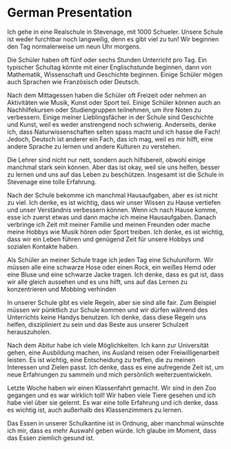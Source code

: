 # German Presentation

Ich gehe in eine Realschule in Stevenage, mit 1000 Schueler. Unsere Schule ist weder furchtbar noch langweilig, denn es gibt viel zu tun! Wir beginnen den Tag normalerweise um neun Uhr morgens.

Die Schüler haben oft fünf oder sechs Stunden Unterricht pro Tag. Ein typischer Schultag könnte mit einer Englischstunde beginnen, dann von Mathematik, Wissenschaft und Geschichte beginnen. Einige Schüler mögen auch Sprachen wie Französisch oder Deutsch.

Nach dem Mittagessen haben die Schüler oft Freizeit oder nehmen an Aktivitäten wie Musik, Kunst oder Sport teil. Einige Schüler können auch an Nachhilfekursen oder Studiengruppen teilnehmen, um ihre Noten zu verbessern. Einige meiner Lieblingsfächer in der Schule sind Geschichte und Kunst, weil es weder anstrengend noch schwierig. Anderseits, denke ich, dass Naturwissenschaften selten spass macht und ich hasse die Fach! Jedoch, Deutsch ist anderer ein Fach, das ich mag, weil es mir hilft, eine andere Sprache zu lernen und andere Kulturen zu verstehen.

Die Lehrer sind nicht nur nett, sondern auch hilfsbereit, obwohl einige manchmal stark sein können. Aber das ist okay, weil sie uns helfen, besser zu lernen und uns auf das Leben zu beschützen. Insgesamt ist die Schule in Stevenage eine tolle Erfahrung.

Nach der Schule bekomme ich manchmal Hausaufgaben, aber es ist nicht zu viel. Ich denke, es ist wichtig, dass wir unser Wissen zu Hause vertiefen und unser Verständnis verbessern können. Wenn ich nach Hause komme, esse ich zuerst etwas und dann mache ich meine Hausaufgaben. Danach verbringe ich Zeit mit meiner Familie und meinen Freunden oder mache meine Hobbys wie Musik hören oder Sport treiben. Ich denke, es ist wichtig, dass wir ein Leben führen und genügend Zeit für unsere Hobbys und sozialen Kontakte haben.

Als Schüler an meiner Schule trage ich jeden Tag eine Schuluniform. Wir müssen alle eine schwarze Hose oder einen Rock, ein weißes Hemd oder eine Bluse und eine schwarze Jacke tragen. Ich denke, dass es gut ist, dass wir alle gleich aussehen und es uns hilft, uns auf das Lernen zu konzentrieren und Mobbing verhinden

In unserer Schule gibt es viele Regeln, aber sie sind alle fair. Zum Beispiel müssen wir pünktlich zur Schule kommen und wir dürfen während des Unterrichts keine Handys benutzen. Ich denke, dass diese Regeln uns helfen, diszipliniert zu sein und das Beste aus unserer Schulzeit herauszuholen.

Nach dem Abitur habe ich viele Möglichkeiten. Ich kann zur Universität gehen, eine Ausbildung machen, ins Ausland reisen oder Freiwilligenarbeit leisten. Es ist wichtig, eine Entscheidung zu treffen, die zu meinen Interessen und Zielen passt. Ich denke, dass es eine aufregende Zeit ist, um neue Erfahrungen zu sammeln und mich persönlich weiterzuentwickeln.

Letzte Woche haben wir einen Klassenfahrt gemacht. Wir sind in den Zoo gegangen und es war wirklich toll! Wir haben viele Tiere gesehen und ich habe viel über sie gelernt. Es war eine tolle Erfahrung und ich denke, dass es wichtig ist, auch außerhalb des Klassenzimmers zu lernen.

Das Essen in unserer Schulkantine ist in Ordnung, aber manchmal wünschte ich mir, dass es mehr Auswahl geben würde. Ich glaube im Moment, dass das Essen ziemlich gesund ist.
